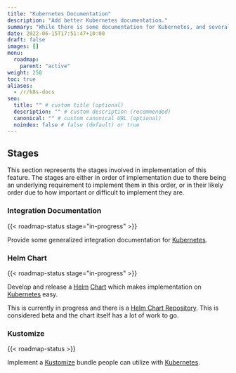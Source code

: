 ```yaml
---
title: "Kubernetes Documentation"
description: "Add better Kubernetes documentation."
summary: "While there is some documentation for Kubernetes, and several people have it working, better documentation is needed."
date: 2022-06-15T17:51:47+10:00
draft: false
images: []
menu:
  roadmap:
    parent: "active"
weight: 250
toc: true
aliases:
  - /r/k8s-docs
seo:
  title: "" # custom title (optional)
  description: "" # custom description (recommended)
  canonical: "" # custom canonical URL (optional)
  noindex: false # false (default) or true
---
```


## Stages

This section represents the stages involved in implementation of this feature. The stages are either in order of
implementation due to there being an underlying requirement to implement them in this order, or in their likely order
due to how important or difficult to implement they are.

### Integration Documentation

{{< roadmap-status stage="in-progress" >}}

Provide some generalized integration documentation for [Kubernetes].

### Helm Chart

{{< roadmap-status stage="in-progress" >}}

Develop and release a [Helm] [Chart](https://helm.sh/docs/topics/charts/) which makes implementation on [Kubernetes]
easy.

This is currently in progress and there is a [Helm Chart Repository](https://charts.authelia.com). This is considered
beta and the chart itself has a lot of work to go.

### Kustomize

{{< roadmap-status >}}

Implement a [Kustomize] bundle people can utilize with [Kubernetes].

[Helm]: https://helm.sh/
[Kubernetes]: https://kubernetes.io/
[Kustomize]: https://kustomize.io/

